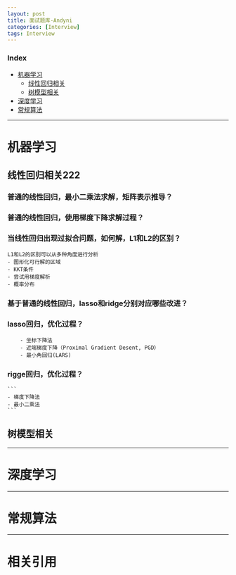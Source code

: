 ```yaml
---
layout: post
title: 面试题库-Andyni
categories: [Interview]
tags: Interview
---
```


### Index
<!-- TOC -->
- [机器学习](#机器学习)
    - [线性回归相关](#线性回归相关)
    - [树模型相关](#树模型相关)
- [深度学习](#深度学习)
- [常规算法](#常规算法)
<!-- /TOC -->

---
# 机器学习<!-- 居中显示 -->

## 线性回归相关222

### 普通的线性回归，最小二乘法求解，矩阵表示推导？

### 普通的线性回归，使用梯度下降求解过程？

### 当线性回归出现过拟合问题，如何解，L1和L2的区别？
```
L1和L2的区别可以从多种角度进行分析
- 图形化可行解的区域
- KKT条件
- 尝试用梯度解析
- 概率分布
```

### 基于普通的线性回归，lasso和ridge分别对应哪些改进？

### lasso回归，优化过程？
```
    - 坐标下降法
    - 近端梯度下降（Proximal Gradient Desent, PGD）
    - 最小角回归(LARS)
```

### rigge回归，优化过程？
    ```
    - 梯度下降法
    - 最小二乘法
    ```


## 树模型相关


---
# 深度学习


---
# 常规算法


---
# 相关引用
